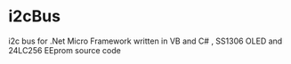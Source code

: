 # i2cBus
i2c bus for .Net Micro Framework written in VB and C#  , SS1306 OLED and 24LC256 EEprom source code  
